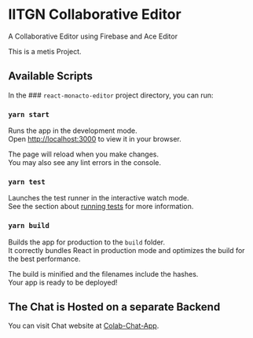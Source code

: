 
# IITGN Collaborative Editor
A Collaborative Editor using Firebase and Ace Editor

This is a metis Project.
## Available Scripts

In the ### `react-monacto-editor` project directory, you can run:

### `yarn start`

Runs the app in the development mode.\
Open [http://localhost:3000](http://localhost:3000) to view it in your browser.

The page will reload when you make changes.\
You may also see any lint errors in the console.

### `yarn test`

Launches the test runner in the interactive watch mode.\
See the section about [running tests](https://facebook.github.io/create-react-app/docs/running-tests) for more information.

### `yarn build`

Builds the app for production to the `build` folder.\
It correctly bundles React in production mode and optimizes the build for the best performance.

The build is minified and the filenames include the hashes.\
Your app is ready to be deployed!

## The Chat is Hosted on a separate Backend


You can visit Chat website  at [Colab-Chat-App](https://facebook.github.io/create-react-app/docs/getting-started).
